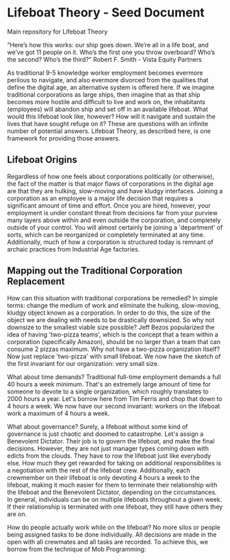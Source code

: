 # Lifeboat Theory - Seed Document
Main repository for Lifeboat Theory

“Here’s how this works: our ship goes down. We’re all in a life boat, and we’ve got 11 people on it. Who’s the first one you throw overboard? Who’s the second? Who’s the third?” Robert F. Smith - Vista Equity Partners

As traditional 9-5 knowledge worker employment becomes evermore perilous to navigate, and also evermore divorced from the qualities that define the digital age, an alternative system is offered here. If we imagine traditional corporations as large ships, then imagine that as that ship becomes more hostile and difficult to live and work on, the inhabitants (employees) will abandon ship and set off in an available lifeboat. What would this lifeboat look like, however? How will it navigate and sustain the lives that have sought refuge on it? These are questions with an infinite number of potential answers. Lifeboat Theory, as described here, is one framework for providing those answers.

## Lifeboat Origins
Regardless of how one feels about corporations politically (or otherwise), the fact of the matter is that major flaws of corporations in the digital age are that they are hulking, slow-moving and have kludgy interfaces. Joining a corporation as an employee is a major life decision that requires a significant amount of time and effort. Once you are hired, however, your employment is under constant threat from decisions far from your purview many layers above within and even outside the corporation, and completely outside of your control. You will almost certainly be joining a 'department' of sorts, which can be reorganized or completely terminated at any time. Additionally, much of how a corporation is structured today is remnant of archaic practices from Industrial Age factories.

## Mapping out the Traditional Corporation Replacement
How can this situation with traditional corporations be remedied? In simple terms: change the medium of work and eliminate the hulking, slow-moving, kludgy object known as a corporation. In order to do this, the size of the object we are dealing with needs to be drastically downsized. So why not downsize to the smallest viable size possible? Jeff Bezos popularized the idea of having 'two-pizza teams', which is the concept that a team within a corporation (specifically Amazon), should be no larger than a team that can consume 2 pizzas maximum. Why not have a two-pizza organization itself? Now just replace 'two-pizza' with small lifeboat. We now have the sketch of the first invariant for our organization: very small size.

What about time demands? Traditional full-time employment demands a full 40 hours a week minimum. That's an extremely large amount of time for someone to devote to a single organization, which roughly translates to 2000 hours a year. Let's borrow here from Tim Ferris and chop that down to 4 hours a week. We now have our second invariant: workers on the lifeboat work a maximum of 4 hours a week.

What about governance? Surely, a lifeboat without some kind of governance is just chaotic and doomed to catastrophe. Let's assign a Benevolent Dictator. Their job is to govern the lifeboat, and make the final decisions. However, they are not just manager types coming down with edicts from the clouds. They have to row the lifeboat just like everybody else. How much they get rewarded for taking on additional responsibilites is a negotiation with the rest of the lifeboat crew. Additionally, each crewmember on their lifeboat is only devoting 4 hours a week to the lifeboat, making it much easier for them to terminate their relationship with the lifeboat and the Benevolent Dictator, depending on the circumstances. In general, individuals can be on multiple lifeboats throughout a given week. If their relationship is terminated with one lifeboat, they still have others they are on.

How do people actually work while on the lifeboat? No more silos or people being assigned tasks to be done individually. All decisions are made in the open with all crewmates and all tasks are recorded. To achieve this, we borrow from the technique of Mob Programming: 

